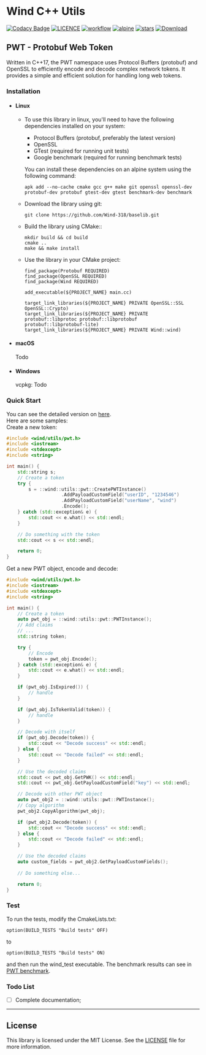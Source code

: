 # Wind C++ Utils

[![Codacy Badge](https://app.codacy.com/project/badge/Grade/2fd79761fbd446fb9c85377bf2b9820d)](https://app.codacy.com/gh/Wind-318/baselib/dashboard?utm_source=gh&utm_medium=referral&utm_content=&utm_campaign=Badge_grade) [![LICENCE](https://img.shields.io/github/license/Wind-318/baselib)](./LICENSE) [![workflow](https://img.shields.io/github/actions/workflow/status/Wind-318/baselib/alpine.yml)](https://github.com/Wind-318/baselib/actions) [![alpine](https://img.shields.io/badge/alpine-passing-brightgreen)](https://github.com/Wind-318/baselib/actions/workflows/alpine.yml) [![stars](https://img.shields.io/github/stars/Wind-318/baselib?style=plastic)](https://github.com/Wind-318/baselib/stargazers) [![Download](https://img.shields.io/github/downloads/Wind-318/baselib/total)](https://github.com/Wind-318/baselib/releases/)

## PWT - Protobuf Web Token
Written in C++17, the PWT namespace uses Protocol Buffers (protobuf) and OpenSSL to efficiently encode and decode complex network tokens. It provides a simple and efficient solution for handling long web tokens.

### Installation
- #### Linux
  - To use this library in linux, you'll need to have the following dependencies installed on your system:
    - Protocol Buffers (protobuf, preferably the latest version)
    - OpenSSL
    - GTest (required for running unit tests)
    - Google benchmark (required for running benchmark tests)

    You can install these dependencies on an alpine system using the following command:
    ```
    apk add --no-cache cmake gcc g++ make git openssl openssl-dev protobuf-dev protobuf gtest-dev gtest benchmark-dev benchmark
    ```

  - Download the library using git:
    ```
    git clone https://github.com/Wind-318/baselib.git
    ```
  - Build the library using CMake::
    ```
    mkdir build && cd build
    cmake ..
    make && make install
    ```

  - Use the library in your CMake project:
    ```
    find_package(Protobuf REQUIRED)
    find_package(OpenSSL REQUIRED)
    find_package(Wind REQUIRED)

    add_executable(${PROJECT_NAME} main.cc)

    target_link_libraries(${PROJECT_NAME} PRIVATE OpenSSL::SSL OpenSSL::Crypto)
    target_link_libraries(${PROJECT_NAME} PRIVATE protobuf::libprotoc protobuf::libprotobuf protobuf::libprotobuf-lite)
    target_link_libraries(${PROJECT_NAME} PRIVATE Wind::wind)
    ```

- #### macOS
    Todo
    
- #### Windows
    vcpkg: Todo

### Quick Start
You can see the detailed version on [here](docs/utils/pwt.md).  
Here are some samples:  
Create a new token:
```cpp
#include <wind/utils/pwt.h>
#include <iostream>
#include <stdexcept>
#include <string>

int main() {
    std::string s;
    // Create a token
    try {
        s = ::wind::utils::pwt::CreatePWTInstance()
                    .AddPayloadCustomField("userID", "1234546")
                    .AddPayloadCustomField("userName", "wind")
                    .Encode();
    } catch (std::exception& e) {
        std::cout << e.what() << std::endl;
    }

    // Do something with the token
    std::cout << s << std::endl;

    return 0;
}
```
Get a new PWT object, encode and decode:  
```cpp
#include <wind/utils/pwt.h>
#include <iostream>
#include <stdexcept>
#include <string>

int main() {
    // Create a token
    auto pwt_obj = ::wind::utils::pwt::PWTInstance();
    // Add claims
    // ...
    std::string token;

    try {
        // Encode
        token = pwt_obj.Encode();
    } catch (std::exception& e) {
        std::cout << e.what() << std::endl;
    }

    if (pwt_obj.IsExpired()) {
        // handle
    }

    if (pwt_obj.IsTokenValid(token)) {
        // handle
    }

    // Decode with itself
    if (pwt_obj.Decode(token)) {
        std::cout << "Decode success" << std::endl;
    } else {
        std::cout << "Decode failed" << std::endl;
    }

    // Use the decoded claims
    std::cout << pwt_obj.GetPWK() << std::endl;
    std::cout << pwt_obj.GetPayloadCustomField("key") << std::endl;

    // Decode with other PWT object
    auto pwt_obj2 = ::wind::utils::pwt::PWTInstance();
    // Copy algorithm
    pwt_obj2.CopyAlgorithm(pwt_obj);

    if (pwt_obj2.Decode(token)) {
        std::cout << "Decode success" << std::endl;
    } else {
        std::cout << "Decode failed" << std::endl;
    }

    // Use the decoded claims
    auto custom_fields = pwt_obj2.GetPayloadCustomFields();
    
    // Do something else...

    return 0;
}
```

### Test
To run the tests, modify the CmakeLists.txt:
```
option(BUILD_TESTS "Build tests" OFF)
```
to
```
option(BUILD_TESTS "Build tests" ON)
```
and then run the wind_test executable. The benchmark results can see in [PWT benchmark](docs/utils/pwt.md).

### Todo List
- [ ] Complete documentation;

***
## License
This library is licensed under the MIT License. See the [LICENSE](./LICENSE) file for more information.
